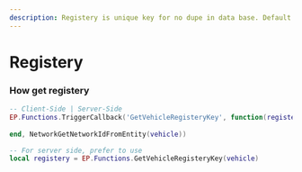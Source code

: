 ```yaml
---
description: Registery is unique key for no dupe in data base. Default is vehicle plate.
---
```


# Registery

### How get registery

```lua
-- Client-Side | Server-Side
EP.Functions.TriggerCallback('GetVehicleRegisteryKey', function(registeryKey)
                
end, NetworkGetNetworkIdFromEntity(vehicle))

-- For server side, prefer to use
local registery = EP.Functions.GetVehicleRegisteryKey(vehicle)
```
